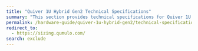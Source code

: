 ```yaml
---
title: "Quiver 1U Hybrid Gen2 Technical Specifications"
summary: "This section provides technical specifications for Quiver 1U Hybrid Gen2 node types."
permalink: /hardware-guide/quiver-1u-hybrid-gen2/technical-specifications.html
redirect_to:
  - https://sizing.qumulo.com/
search: exclude
---
```

